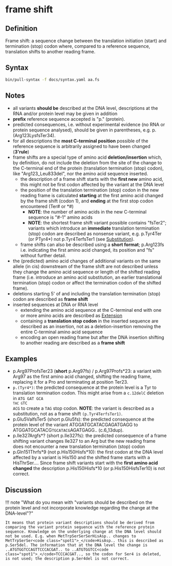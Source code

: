 # frame shift

## Definition

Frame shift: a sequence change between the translation initiation (start) and termination (stop) codon where, compared to a reference sequence, translation shifts to another reading frame.

## Syntax

```sh exec="true"
bin/pull-syntax -f docs/syntax.yaml aa.fs
```

## Notes

- all variants **should be** described at the DNA level, descriptions at the RNA and/or protein level may be given in addition
- **prefix** reference sequence accepted is "p." (protein).
- predicted consequences, i.e. without experimental evidence (no RNA or protein sequence analysed), should be given in parentheses, e.g. p.(Arg123LysfsTer34).
- for all descriptions the **most C-terminal position** possible of the reference sequence is arbitrarily assigned to have been changed (**3'rule**)
- frame shifts are a special type of amino acid **deletion/insertion** which, by definition, do not include the deletion from the site of the change to the C-terminal end of the protein (translation termination (stop) codon), like "Arg123_Leu833del", nor the amino acid sequence inserted.
  - the description of a frame shift starts with the **first new** amino acid, this might not be first codon affected by the variant at the DNA level
  - the position of the translation termination (stop) codon in the new reading frame is calculated **starting** at the first amino acid changed by the frame shift (codon 1), and **ending** at the first stop codon encountered (Ter# or \*#)
    - **NOTE**: the number of amino acids in the new C-terminal sequence is "#-1" amino acids
    - **NOTE**: the shortest frame shift variant possible contains "fsTer2"; variants which introduce an **immediate** translation termination (stop) codon are described as nonsense variant, e.g. p.Tyr4Ter (or PTyr4\*) not p.Tyr4TerfsTer1 (see [Substitution](substitution.md)).
  - frame shifts can also be described using a **short format**; p.Arg123fs i.e. indicating the first amino acid changed, its position and "fs" without further detail.
- the (predicted) amino acid changes of additional variants on the same allele (in cis) downstream of the frame shift are not described unless they change the amino acid sequence or length of the shifted reading frame (i.e. introduce an amino acid substitution, an earlier translational termination (stop) codon or affect the termination codon of the shifted frame).
- deletions starting 5' of and including the translation termination (stop) codon are described as **frame shift**
- inserted sequences at DNA or RNA level
  - extending the amino acid sequence at the C-terminal end with one or more amino acids are described as [Extension](extension.md)
  - containing a **translation stop codon** in the inserted sequence are described as an insertion, not as a deletion-insertion removing the entire C-terminal amino acid sequence
  - encoding an open reading frame but after the DNA insertion shifting to another reading are described as a **frame shift**

## Examples

- p.Arg97ProfsTer23 (**short** p.Arg97fs) / p.Arg97Profs\*23: a variant with Arg97 as the first amino acid changed, shifting the reading frame, replacing it for a Pro and terminating at position Ter23.
- `p.(Tyr4*)`: the predicted consequence at the protein level is a Tyr to translation termination codon. This might arise from a `c.12delC` deletion in <code>ATG GAT GCA <code class="stop">TA</code><code
    class="del">C</code><code> </code><code class="stop">G</code>TC ACG</code> to create a <code class="stop">TAG</code> stop codon. **NOTE**: the variant is described as a substitution, not as a frame shift <code class="invalid">(p.Tyr4TerfsTer1)</code>.
- p.Glu5ValfsTer5 (short p.Glu5fs): the predicted consequence at the protein level of the variant ATGGATGCATACGAGATGAGG to ATGGATGCATACG<code class="spot1">TGCATACG</code>AGATGAGG.. (c.6_13dup).
- p.Ile327Argfs\*? (short p.Ile327fs): the predicted consequence of a frame shifting variant changes Ile327 to an Arg but the new reading frame does not encounter a new translation termination (stop) codon
- p.Gln151Thrfs\*9 (not p.His150Hisfs\*10): the first codon at the DNA level affected by a variant is His150 and the shifted frame starts with a HisThrSer.... Since frame shift variants start with the **first amino acid changed** the description p.His150Hisfs\*10 (or p.His150HisfsTer10) is not correct.

## Discussion

!!! note "<a id="protonly"></a>What do you mean with "variants should be described on the protein level and not incorporate knowledge regarding the change at the DNA-level"?"

    It means that protein variant descriptions should be derived from comparing the variant protein sequence with the reference protein sequence. Knowledge on the underlying change at the DNA level should not be used. E.g. when MetTrpSerSerSerHisAsp.. changes to MetTrpSerSer<code class="spot1">_</code>HisAsp.. this is described as p.Ser5del. The information that at the DNA level the change is ..ATGTGGTCCAGTTCCCACGAT.. to ..ATGTGGTCC<code class="spot1">_</code>TCCCACGAT.., so the codon for Ser4 is deleted, is not used; the description p.Ser4del is not correct.
